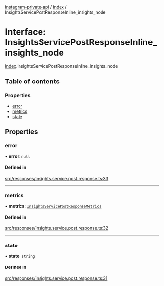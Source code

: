 [instagram-private-api](../../README.md) / [index](../../modules/index.md) / InsightsServicePostResponseInline_insights_node

# Interface: InsightsServicePostResponseInline\_insights\_node

[index](../../modules/index.md).InsightsServicePostResponseInline_insights_node

## Table of contents

### Properties

- [error](InsightsServicePostResponseInline_insights_node.md#error)
- [metrics](InsightsServicePostResponseInline_insights_node.md#metrics)
- [state](InsightsServicePostResponseInline_insights_node.md#state)

## Properties

### error

• **error**: ``null``

#### Defined in

[src/responses/insights.service.post.response.ts:33](https://github.com/Nerixyz/instagram-private-api/blob/0e0721c/src/responses/insights.service.post.response.ts#L33)

___

### metrics

• **metrics**: [`InsightsServicePostResponseMetrics`](InsightsServicePostResponseMetrics.md)

#### Defined in

[src/responses/insights.service.post.response.ts:32](https://github.com/Nerixyz/instagram-private-api/blob/0e0721c/src/responses/insights.service.post.response.ts#L32)

___

### state

• **state**: `string`

#### Defined in

[src/responses/insights.service.post.response.ts:31](https://github.com/Nerixyz/instagram-private-api/blob/0e0721c/src/responses/insights.service.post.response.ts#L31)
